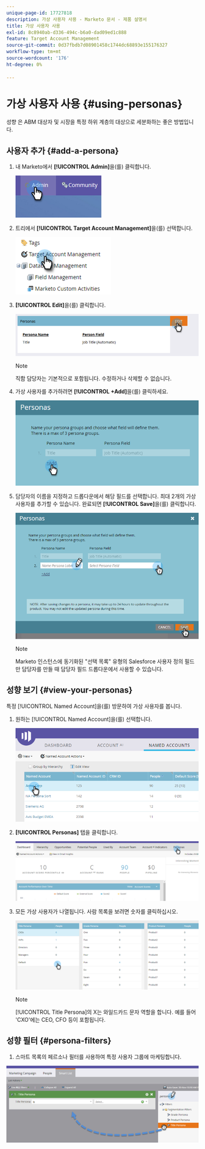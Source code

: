 ```yaml
---
unique-page-id: 17727818
description: 가상 사용자 사용 - Marketo 문서 - 제품 설명서
title: 가상 사용자 사용
exl-id: 8c8940ab-d336-494c-b6a0-dad09ed1c888
feature: Target Account Management
source-git-commit: 0d37fbdb7d08901458c1744dc68893e155176327
workflow-type: tm+mt
source-wordcount: '176'
ht-degree: 0%

---
```


# 가상 사용자 사용 {#using-personas}

성향 은 ABM 대상자 및 시장을 특정 하위 계층의 대상으로 세분화하는 좋은 방법입니다.

## 사용자 추가 {#add-a-persona}

1. 내 Marketo에서 **[!UICONTROL Admin]**&#x200B;을(를) 클릭합니다.

   ![](assets/one.png)

1. 트리에서 **[!UICONTROL Target Account Management]**&#x200B;을(를) 선택합니다.

   ![](assets/using-personas-2.png)

1. **[!UICONTROL Edit]**&#x200B;을(를) 클릭합니다.

   ![](assets/three.png)

   >[!NOTE]
   >
   >직함 담당자는 기본적으로 포함됩니다. 수정하거나 삭제할 수 없습니다.

1. 가상 사용자를 추가하려면 **[!UICONTROL +Add]**&#x200B;을(를) 클릭하세요.

   ![](assets/four.png)

1. 담당자의 이름을 지정하고 드롭다운에서 해당 필드를 선택합니다. 최대 2개의 가상 사용자를 추가할 수 있습니다. 완료되면 **[!UICONTROL Save]**&#x200B;을(를) 클릭합니다.

   ![](assets/five.png)

   >[!NOTE]
   >
   >Marketo 인스턴스에 동기화된 &quot;선택 목록&quot; 유형의 Salesforce 사용자 정의 필드만 담당자를 만들 때 담당자 필드 드롭다운에서 사용할 수 있습니다.

## 성향 보기 {#view-your-personas}

특정 [!UICONTROL Named Account]을(를) 방문하여 가상 사용자를 봅니다.

1. 원하는 [!UICONTROL Named Account]을(를) 선택합니다.

   ![](assets/one-a.png)

1. **[!UICONTROL Personas]** 탭을 클릭합니다.

   ![](assets/two-a.png)

1. 모든 가상 사용자가 나열됩니다. 사람 목록을 보려면 숫자를 클릭하십시오.

   ![](assets/three-a.png)

   >[!NOTE]
   >
   >[!UICONTROL Title Persona]의 X는 와일드카드 문자 역할을 합니다. 예를 들어 &#39;CXO&#39;에는 CEO, CFO 등이 포함됩니다.

## 성향 필터 {#persona-filters}

1. 스마트 목록의 페르소나 필터를 사용하여 특정 사용자 그룹에 마케팅합니다.

![](assets/one-b.png)

